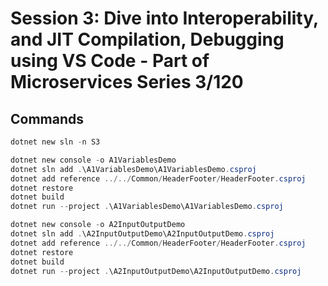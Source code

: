 # Session 3: Dive into Interoperability, and JIT Compilation, Debugging using VS Code - Part of Microservices Series 3/120

## Commands

```powershell
dotnet new sln -n S3

dotnet new console -o A1VariablesDemo
dotnet sln add .\A1VariablesDemo\A1VariablesDemo.csproj
dotnet add reference ../../Common/HeaderFooter/HeaderFooter.csproj
dotnet restore
dotnet build
dotnet run --project .\A1VariablesDemo\A1VariablesDemo.csproj

dotnet new console -o A2InputOutputDemo
dotnet sln add .\A2InputOutputDemo\A2InputOutputDemo.csproj
dotnet add reference ../../Common/HeaderFooter/HeaderFooter.csproj
dotnet restore
dotnet build
dotnet run --project .\A2InputOutputDemo\A2InputOutputDemo.csproj
```
